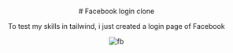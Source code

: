 
<br>
<div align="center">
# Facebook login clone

To test my skills in tailwind, i just created a login page of Facebook

<img src="https://i.ibb.co/dGdY7p9/fb.png" alt="fb"> 
</div>
